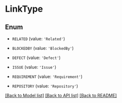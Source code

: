 # LinkType


## Enum

* `RELATED` (value: `'Related'`)

* `BLOCKEDBY` (value: `'BlockedBy'`)

* `DEFECT` (value: `'Defect'`)

* `ISSUE` (value: `'Issue'`)

* `REQUIREMENT` (value: `'Requirement'`)

* `REPOSITORY` (value: `'Repository'`)

[[Back to Model list]](../README.md#documentation-for-models) [[Back to API list]](../README.md#documentation-for-api-endpoints) [[Back to README]](../README.md)


